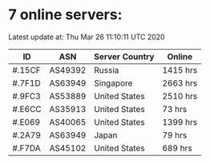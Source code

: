 # 7 online servers:

Latest update at: Thu Mar 26 11:10:11 UTC 2020

| ID | ASN | Server Country | Online |
| -- | --- | -------------- | ------ |
| #.15CF | AS49392 | Russia | 1415 hrs |
| #.7F1D | AS63949 | Singapore | 2663 hrs |
| #.9FC3 | AS53889 | United States | 2510 hrs |
| #.E6CC | AS35913 | United States | 73 hrs |
| #.E069 | AS40065 | United States | 1399 hrs |
| #.2A79 | AS63949 | Japan | 79 hrs |
| #.F7DA | AS45102 | United States | 689 hrs |

